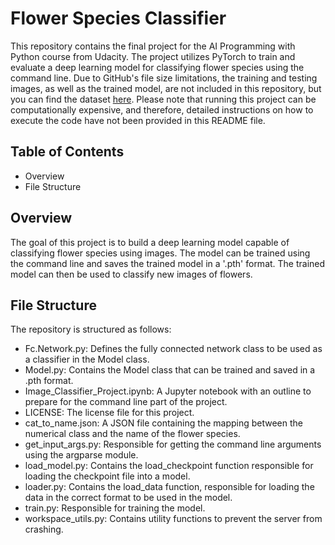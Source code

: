 # Flower Species Classifier

This repository contains the final project for the AI Programming with Python course from Udacity. The project utilizes PyTorch to train and evaluate a deep learning model for classifying flower species using the command line. Due to GitHub's file size limitations, the training and testing images, as well as the trained model, are not included in this repository, but you can find the dataset <a href="https://www.robots.ox.ac.uk/~vgg/data/flowers/102/index.html">here</a>. Please note that running this project can be computationally expensive, and therefore, detailed instructions on how to execute the code have not been provided in this README file.

## Table of Contents

- Overview
- File Structure

## Overview

The goal of this project is to build a deep learning model capable of classifying flower species using images. The model can be trained using the command line and saves the trained model in a '.pth' format. The trained model can then be used to classify new images of flowers.

## File Structure

The repository is structured as follows:

- Fc.Network.py: Defines the fully connected network class to be used as a classifier in the Model class.
- Model.py: Contains the Model class that can be trained and saved in a .pth format.
- Image_Classifier_Project.ipynb: A Jupyter notebook with an outline to prepare for the command line part of the project.
- LICENSE: The license file for this project.
- cat_to_name.json: A JSON file containing the mapping between the numerical class and the name of the flower species.
- get_input_args.py: Responsible for getting the command line arguments using the argparse module.
- load_model.py: Contains the load_checkpoint function responsible for loading the checkpoint file into a model.
- loader.py: Contains the load_data function, responsible for loading the data in the correct format to be used in the model.
- train.py: Responsible for training the model.
- workspace_utils.py: Contains utility functions to prevent the server from crashing.
